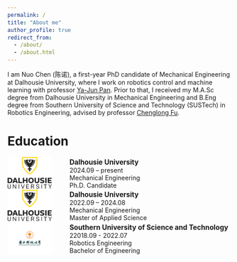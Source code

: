 ```yaml
---
permalink: /
title: "About me"
author_profile: true
redirect_from: 
  - /about/
  - /about.html
---
```


I am Nuo Chen (陈诺), a first-year PhD candidate of Mechanical Engineering at Dalhousie University, where I work on robotics control and machine learning with professor [Ya-Jun Pan](http://acm.me.dal.ca/). Prior to that, I received my M.A.Sc degree from Dalhousie University in Mechanical Engineering and B.Eng degree from Southern University of Science and Technology (SUSTech) in Robotics Engineering, advised by professor [Chenglong Fu](https://www.sustech.edu.cn/en/faculties/fuchenglong.html).

# Education
<div style="width:100%; max-width:700px; display:table;">
  <div style="display:table-cell; vertical-align:middle; width:120px;">
    <img src="/images/dal-logo.png" alt="Dal Logo" style="max-width:100px;">
  </div>
  <div style="display:table-cell; vertical-align:middle; padding-left:20px;">
    <div style="font-weight: bold; font-size: 1.1em;">Dalhousie University</div>
    <div>2024.09 – present</div>
    <div>Mechanical Engineering</div>
    <div>Ph.D. Candidate</div>
  </div>
</div>

<div style="width:100%; max-width:700px; display:table;">
  <div style="display:table-cell; vertical-align:middle; width:120px;">
    <img src="/images/dal-logo.png" alt="Dal Logo" style="max-width:100px;">
  </div>
  <div style="display:table-cell; vertical-align:middle; padding-left:20px;">
    <div style="font-weight: bold; font-size: 1.1em;">Dalhousie University</div>
    <div>2022.09 – 2024.08</div>
    <div>Mechanical Engineering</div>
    <div>Master of Applied Science</div>
  </div>
</div>

<div style="width:100%; max-width:700px; display:table;">
  <div style="display:table-cell; vertical-align:middle; width:120px;">
    <img src="/images/sustech-logo.png" alt="SUSTech Logo" style="max-width:100px;">
  </div>
  <div style="display:table-cell; vertical-align:middle; padding-left:20px;">
    <div style="font-weight: bold; font-size: 1.1em;">Southern University of Science and Technology</div>
    <div>22018.09 - 2022.07</div>
    <div>Robotics Engineering</div>
    <div>Bachelor of Engineering</div>
  </div>
</div>

